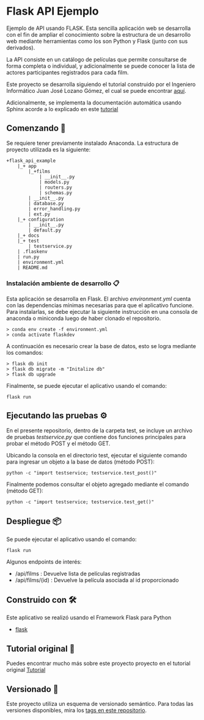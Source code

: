 # Flask API Ejemplo
Ejemplo de API usando FLASK. Esta sencilla aplicación web se desarrolla con el fin de ampliar el conocimiento sobre la estructura de un desarrollo web mediante herramientas como los son Python y Flask (junto con sus derivados).

La API consiste en un catálogo de películas que permite consultarse de forma completa o individual, y adicionalmente se puede conocer la lista de actores participantes registrados para cada film.

Este proyecto se desarrolla siguiendo el tutorial construido por el Ingeniero Informático Juan José Lozano Gómez, el cual se puede encontrar [aquí](https://j2logo.com/flask/tutorial-como-crear-api-rest-python-con-flask/).

Adicionalmente, se implementa la documentación automática usando Sphinx acorde a lo explicado en este [tutorial](https://www.cosmoscalibur.com/blog/crear-documentacion-de-un-proyecto-python-con-sphinx/)

## Comenzando 🚀

Se requiere tener previamente instalado Anaconda. La estructura de proyecto utilizada es la siguiente:
```
+flask_api_example
    |_+ app
        |_+films
            | __init__.py
            | models.py
            | routers.py
            | schemas.py
        | __init__.py
        | database.py
        | error_handling.py
        | ext.py
    |_+ configuration
        | __init__.py
        | default.py
    |_+ docs
    |_+ test
        | testservice.py
    | .flaskenv
    | run.py
    | environment.yml
    | README.md
```


### Instalación ambiente de desarrollo 📋

Esta aplicación se desarrolla en Flask. El archivo *environment.yml* cuenta con las dependencias mínimas necesarias para que el aplicativo funcione. Para instalarlas, se debe ejecutar la siguiente instrucción en una consola de anaconda o miniconda luego de haber clonado el repositorio.

```
> conda env create -f environment.yml
> conda activate flaskdev
```
A continuación es necesario crear la base de datos, esto se logra mediante los comandos:

```
> flask db init
> flask db migrate -m "Initalize db"
> flask db upgrade
```

Finalmente, se puede ejecutar el aplicativo usando el comando:

```
flask run
```

## Ejecutando las pruebas ⚙️

En el presente repositorio, dentro de la carpeta test, se incluye un archivo de pruebas *testservice.py* que contiene dos funciones principales para probar el método POST y el método GET.

Ubicando la consola en el directorio test, ejecutar el siguiente comando para ingresar un objeto a la base de datos (método POST):

```
python -c "import testservice; testservice.test_post()"
```

Finalmente podemos consultar el objeto agregado mediante el comando (método GET):

```
python -c "import testservice; testservice.test_get()"
```

## Despliegue 📦

Se puede ejecutar el aplicativo usando el comando:

```
flask run
```

Algunos endpoints de interés:

- /api/films : Devuelve lista de películas registradas
- /api/films/(id) : Devuelve la película asociada al id proporcionado

## Construido con 🛠️

Este aplicativo se realizó usando el Framework Flask para Python

* [flask](https://flask.palletsprojects.com/en/2.1.x/)



## Tutorial original 📖

Puedes encontrar mucho más sobre este proyecto proyecto en el tutorial original [Tutorial](https://j2logo.com/flask/tutorial-como-crear-api-rest-python-con-flask/)

## Versionado 📌

Este proyecto utiliza un esquema de versionado semántico. Para todas las versiones disponibles, mira los [tags en este repositorio](https://github.com/MateoVelasquez/flask_api_example/tags).
